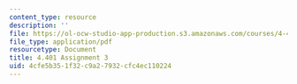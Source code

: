 ```yaml
---
content_type: resource
description: ''
file: https://ol-ocw-studio-app-production.s3.amazonaws.com/courses/4-401-environmental-technologies-in-buildings-fall-2018/4cfe5b351f32c9a27932cfc4ec110224_MIT4_401f18_assignment3.pdf
file_type: application/pdf
resourcetype: Document
title: 4.401 Assignment 3
uid: 4cfe5b35-1f32-c9a2-7932-cfc4ec110224
---
```

